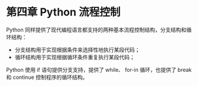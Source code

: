 # 第四章 Python 流程控制

Python 同样提供了现代编程语言都支持的两种基本流程控制结构，分支结构和循环结构：

*   分支结构用于实现根据条件来选择性地执行某段代码；
*   循环结构用于实现根据循环条件重复执行某段代码；

Python 使用 if 语句提供分支支持，提供了 while、 for-in 循环，也提供了 break 和 continue 控制程序的循环结构。